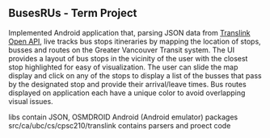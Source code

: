 ## BusesRUs - Term Project

Implemented Android application that, parsing JSON data from [Translink Open API](https://www.translink.ca/about-us/doing-business-with-translink/app-developer-resources), live tracks bus stops itineraries by mapping the location of stops, busses and routes on the Greater Vancouver Transit system. The UI provides a layout of bus stops in the vicinity of the user with the closest stop highlighted for easy of visualization. The user can slide the map display and click on any of the stops to display a list of the busses that pass by the designated stop and provide their arrival/leave times. Bus routes displayed on application each have a unique color to avoid overlapping visual issues.

libs contain JSON, OSMDROID Android (Android emulator) packages
src/ca/ubc/cs/cpsc210/translink contains parsers and proect code
